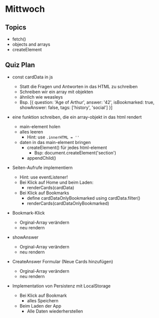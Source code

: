 # Mittwoch

## Topics

- fetch()
- objects and arrays
- createElement

## Quiz Plan

- const cardData in js
  - Statt die Fragen und Antworten in das HTML zu schreiben
  - Schreiben wir ein array mit objekten
  - ähnlich wie weasleys
  - Bsp.
  [{
    question: 'Age of Arthur',
    answer: '42',
    isBookmarked: true,
    showAnswer: false,
    tags: ['history', 'social']
  }]

- eine funktion schreiben, die ein array-objekt in das html rendert
  - main-element holen
  - alles leeren
    - Hint: use `.innerHTML = ''`
  - daten in das main-element bringen
    - createElement() für jedes html-element
      - Bsp: document.createElement('section')
    - appendChild()

- Seiten-Aufrufe implementiern
  - Hint: use eventListener!
  - Bei Klick auf Home und beim Laden:
    - renderCards(cardData)
  - Bei Klick auf Bookmarks
    - define cardDataOnlyBookmarked using cardData.filter()
    - renderCards(cardDataOnlyBookmarked)

- Bookmark-Klick
  - Orginal-Array verändern
  - neu rendern

- showAnswer
  - Orginal-Array verändern
  - neu rendern

- CreateAnswer Formular (Neue Cards hinzufügen)
  - Orginal-Array verändern
  - neu rendern

- Implementation von Persistenz mit LocalStorage
  - Bei Klick auf Bookmark
    - alles Speichern
  - Beim Laden der App
    - Alle Daten wiederherstellen
